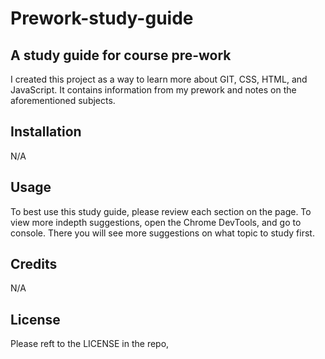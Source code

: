 # Prework-study-guide
## A study guide for course pre-work

I created this project as a way to learn more about GIT, CSS, HTML, and JavaScript. It contains information from my prework and notes on the aforementioned subjects. 

## Installation 
N/A

## Usage
To best use this study guide, please review each section on the page. To view more indepth suggestions, open the Chrome DevTools, and go to console. There you will see more suggestions on what topic to study first. 

## Credits
N/A
## License 
Please reft to the LICENSE in the repo,
